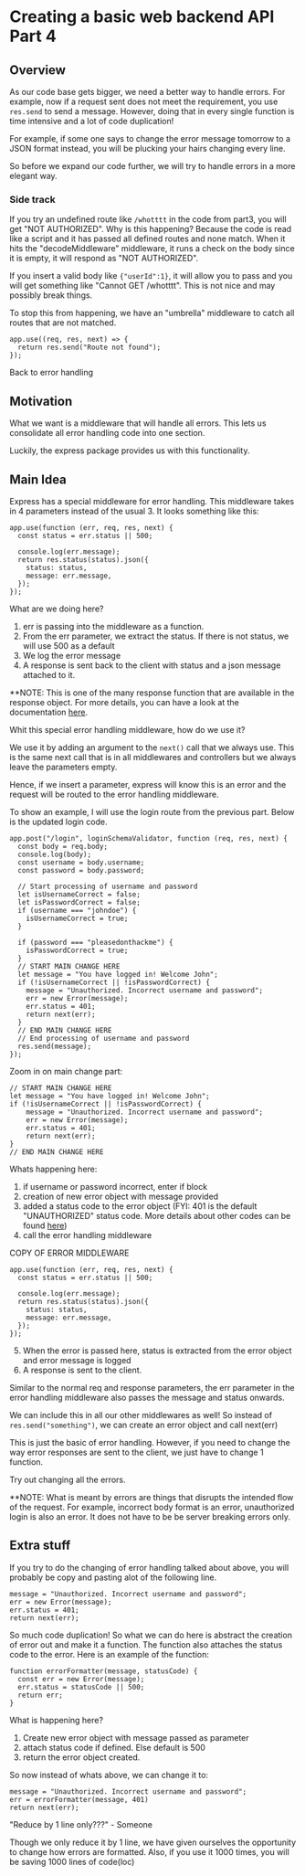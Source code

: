 # Creating a basic web backend API Part 4

## Overview

As our code base gets bigger, we need a better way to handle errors. For example, now if a request sent does not meet the requirement, you use `res.send` to send a message. However, doing that in every single function is time intensive and a lot of code duplication!

For example, if some one says to change the error message tomorrow to a JSON format instead, you will be plucking your hairs changing every line.

So before we expand our code further, we will try to handle errors in a more elegant way.

### Side track

If you try an undefined route like `/whotttt` in the code from part3, you will get "NOT AUTHORIZED". Why is this happening? Because the code is read like a script and it has passed all defined routes and none match. When it hits the "decodeMiddleware" middleware, it runs a check on the body since it is empty, it will respond as "NOT AUTHORIZED".

If you insert a valid body like `{"userId":1}`, it will allow you to pass and you will get something like "Cannot GET /whotttt". This is not nice and may possibly break things.

To stop this from happening, we have an "umbrella" middleware to catch all routes that are not matched.

```
app.use((req, res, next) => {
  return res.send("Route not found");
});
```

Back to error handling

## Motivation

What we want is a middleware that will handle all errors. This lets us consolidate all error handling code into one section.

Luckily, the express package provides us with this functionality.

## Main Idea

Express has a special middleware for error handling. This middleware takes in 4 parameters instead of the usual 3. It looks something like this:

```
app.use(function (err, req, res, next) {
  const status = err.status || 500;

  console.log(err.message);
  return res.status(status).json({
    status: status,
    message: err.message,
  });
});
```

What are we doing here?

1. err is passing into the middleware as a function.
2. From the err parameter, we extract the status. If there is not status, we will use 500 as a default
3. We log the error message
4. A response is sent back to the client with status and a json message attached to it.

\*\*NOTE: This is one of the many response function that are available in the response object. For more details, you can have a look at the documentation [here](http://expressjs.com/en/api.html#res).

Whit this special error handling middleware, how do we use it?

We use it by adding an argument to the `next()` call that we always use. This is the same next call that is in all middlewares and controllers but we always leave the parameters empty.

Hence, if we insert a parameter, express will know this is an error and the request will be routed to the error handling middleware.

To show an example, I will use the login route from the previous part. Below is the updated login code.

```
app.post("/login", loginSchemaValidator, function (req, res, next) {
  const body = req.body;
  console.log(body);
  const username = body.username;
  const password = body.password;

  // Start processing of username and password
  let isUsernameCorrect = false;
  let isPasswordCorrect = false;
  if (username === "johndoe") {
    isUsernameCorrect = true;
  }

  if (password === "pleasedonthackme") {
    isPasswordCorrect = true;
  }
  // START MAIN CHANGE HERE
  let message = "You have logged in! Welcome John";
  if (!isUsernameCorrect || !isPasswordCorrect) {
    message = "Unauthorized. Incorrect username and password";
    err = new Error(message);
    err.status = 401;
    return next(err);
  }
  // END MAIN CHANGE HERE
  // End processing of username and password
  res.send(message);
});
```

Zoom in on main change part:

```
// START MAIN CHANGE HERE
let message = "You have logged in! Welcome John";
if (!isUsernameCorrect || !isPasswordCorrect) {
    message = "Unauthorized. Incorrect username and password";
    err = new Error(message);
    err.status = 401;
    return next(err);
}
// END MAIN CHANGE HERE
```

Whats happening here:

1. if username or password incorrect, enter if block
2. creation of new error object with message provided
3. added a status code to the error object (FYI: 401 is the default "UNAUTHORIZED" status code. More details about other codes can be found [here](https://developer.mozilla.org/en-US/docs/Web/HTTP/Status))
4. call the error handling middleware

COPY OF ERROR MIDDLEWARE

```
app.use(function (err, req, res, next) {
  const status = err.status || 500;

  console.log(err.message);
  return res.status(status).json({
    status: status,
    message: err.message,
  });
});
```

5. When the error is passed here, status is extracted from the error object and error message is logged
6. A response is sent to the client.

Similar to the normal req and response parameters, the err parameter in the error handling middleware also passes the message and status onwards.

We can include this in all our other middlewares as well! So instead of `res.send("something")`, we can create an error object and call next(err)

This is just the basic of error handling. However, if you need to change the way error responses are sent to the client, we just have to change 1 function.

Try out changing all the errors.

\*\*NOTE: What is meant by errors are things that disrupts the intended flow of the request. For example, incorrect body format is an error, unauthorized login is also an error. It does not have to be be server breaking errors only.

## Extra stuff

If you try to do the changing of error handling talked about above, you will probably be copy and pasting alot of the following line.

```
message = "Unauthorized. Incorrect username and password";
err = new Error(message);
err.status = 401;
return next(err);
```

So much code duplication! So what we can do here is abstract the creation of error out and make it a function. The function also attaches the status code to the error. Here is an example of the function:

```
function errorFormatter(message, statusCode) {
  const err = new Error(message);
  err.status = statusCode || 500;
  return err;
}
```

What is happening here?

1. Create new error object with message passed as parameter
2. attach status code if defined. Else default is 500
3. return the error object created.

So now instead of whats above, we can change it to:

```
message = "Unauthorized. Incorrect username and password";
err = errorFormatter(message, 401)
return next(err);
```

"Reduce by 1 line only???" - Someone

Though we only reduce it by 1 line, we have given ourselves the opportunity to change how errors are formatted. Also, if you use it 1000 times, you will be saving 1000 lines of code(loc)
